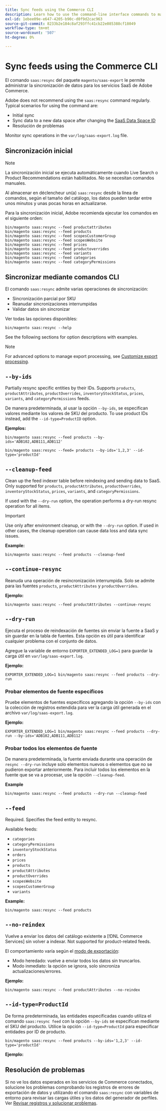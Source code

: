 ```yaml
---
title: Sync feeds using the Commerce CLI
description: Learn how to use the command-line interface commands to manage feeds and processes for the [!DNL data export extension] for Adobe Commerce SaaS services.
exl-id: 1ebee09e-e647-4205-b90c-d0f9d2cac963
source-git-commit: 8233b2e184c8af293ffc41cb22e085388cf18049
workflow-type: tm+mt
source-wordcount: '507'
ht-degree: 0%

---
```


# Sync feeds using the Commerce CLI

El comando `saas:resync` del paquete `magento/saas-export` le permite administrar la sincronización de datos para los servicios SaaS de Adobe Commerce.

Adobe does not recommend using the `saas:resync` command regularly. Typical scenarios for using the command are:

- Initial sync
- Sync data to a new data space after changing the [SaaS Data Space ID](https://experienceleague.adobe.com/en/docs/commerce-admin/config/services/saas)
- Resolución de problemas

Monitor sync operations in the `var/log/saas-export.log` file.

## Sincronización inicial

>[!NOTE]
>
>La sincronización inicial se ejecuta automáticamente cuando Live Search o Product Recommendations están habilitados. No se necesitan comandos manuales.

Al almacenar en déclencheur un(a) `saas:resync` desde la línea de comandos, según el tamaño del catálogo, los datos pueden tardar entre unos minutos y unas pocas horas en actualizarse.

Para la sincronización inicial, Adobe recomienda ejecutar los comandos en el siguiente orden:

```shell
bin/magento saas:resync --feed productattributes
bin/magento saas:resync --feed products
bin/magento saas:resync --feed scopesCustomerGroup
bin/magento saas:resync --feed scopesWebsite
bin/magento saas:resync --feed prices
bin/magento saas:resync --feed productoverrides
bin/magento saas:resync --feed variants
bin/magento saas:resync --feed categories
bin/magento saas:resync --feed categoryPermissions
```

## Sincronizar mediante comandos CLI

El comando `saas:resync` admite varias operaciones de sincronización:

- Sincronización parcial por SKU
- Reanudar sincronizaciones interrumpidas
- Validar datos sin sincronizar

Ver todas las opciones disponibles:

```shell
bin/magento saas:resync --help
```

See the following sections for option descriptions with examples.


>[!NOTE]
>
>For advanced options to manage export processing, see [Customize export processing](customize-export-processing.md).

## `--by-ids`

Partially resync specific entities by their IDs. Supports `products`, `productAttributes`, `productOverrides`, `inventoryStockStatus`, `prices`, `variants`, and `categoryPermissions` feeds.

De manera predeterminada, al usar la opción `--by-ids`, se especifican valores mediante los valores de SKU del producto. To use product IDs instead, add the `--id-type=ProductID` option.

**Ejemplos:**

```shell
bin/magento saas:resync --feed products --by-ids='ADB102,ADB111,ADB112'

bin/magento saas:resync --feed= products --by-ids='1,2,3' --id-type='productId'
```


## `--cleanup-feed`

Clean up the feed indexer table before reindexing and sending data to SaaS. Only supported for `products`, `productAttributes`, `productOverrides`, `inventoryStockStatus`, `prices`, `variants`, and `categoryPermissions`.

If used with the `--dry-run` option, the operation performs a dry-run resync operation for all items.

>[!IMPORTANT]
>
>Use only after environment cleanup, or with the `--dry-run` option. If used in other cases, the cleanup operation can cause data loss and data sync issues.

**Example:**

```shell
bin/magento saas:resync --feed products --cleanup-feed
```

## `--continue-resync`

Reanuda una operación de resincronización interrumpida. Solo se admite para las fuentes `products`, `productAttributes` y `productOverrides`.

**Ejemplo:**

```shell
bin/magento saas:resync --feed productAttributes --continue-resync
```

## `--dry-run`

Ejecuta el proceso de reindexación de fuentes sin enviar la fuente a SaaS y sin guardar en la tabla de fuentes. Esta opción es útil para identificar cualquier problema con el conjunto de datos.

Agregue la variable de entorno `EXPORTER_EXTENDED_LOG=1` para guardar la carga útil en `var/log/saas-export.log`.

**Ejemplo:**

```shell
EXPORTER_EXTENDED_LOG=1 bin/magento saas:resync --feed products --dry-run
```

### Probar elementos de fuente específicos

Pruebe elementos de fuentes específicos agregando la opción `--by-ids` con la colección de registros extendida para ver la carga útil generada en el archivo `var/log/saas-export.log`.

**Ejemplo:**

```shell
EXPORTER_EXTENDED_LOG=1 bin/magento saas:resync --feed products --dry-run --by-ids='ADB102,ADB111,ADB112'
```

### Probar todos los elementos de fuente

De manera predeterminada, la fuente enviada durante una operación de `resync --dry-run` incluye solo elementos nuevos o elementos que no se pudieron exportar anteriormente. Para incluir todos los elementos en la fuente que se va a procesar, use la opción `--cleanup-feed`.

**Example**

```shell
bin/magento saas:resync --feed products --dry-run --cleanup-feed
```

## `--feed`

Required. Specifies the feed entity to resync.

Available feeds:

- `categories`
- `categoryPermissions`
- `inventoryStockStatus`
- `orders`
- `prices`
- `products`
- `productAttributes`
- `productOverrides`
- `scopesWebsite`
- `scopesCustomerGroup`
- `variants`

**Example:**

```shell
bin/magento saas:resync --feed products
```

## `--no-reindex`

Vuelve a enviar los datos del catálogo existente a [!DNL Commerce Services] sin volver a indexar. Not supported for product-related feeds.

El comportamiento varía según el [modo de exportación](data-synchronization.md#synchronization-modes):

- Modo heredado: vuelve a enviar todos los datos sin truncarlos.
- Modo inmediato: la opción se ignora, solo sincroniza actualizaciones/errores.

**Ejemplo:**

```shell
bin/magento saas:resync --feed productAttributes --no-reindex
```

## `--id-type=ProductId`

De forma predeterminada, las entidades especificadas cuando utiliza el comando `saas:resync feed` con la opción `--by-ids` se especifican mediante el SKU del producto. Utilice la opción `--id-type=ProductId` para especificar entidades por ID de producto.

```shell
bin/magento saas:resync --feed products --by-ids='1,2,3' --id-type='productId'
```

**Ejemplo:**

## Resolución de problemas

Si no ve los datos esperados en los servicios de Commerce conectados, solucione los problemas comprobando los registros de errores de exportación de datos y utilizando el comando `saas:resync` con variables de entorno para revisar las cargas útiles y los datos del generador de perfiles. Ver [Revisar registros y solucionar problemas](troubleshooting-logging.md).
